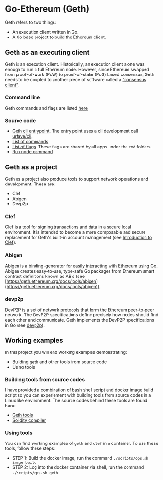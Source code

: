 # Go-Ethereum (Geth)

Geth refers to two things:

* An execution client written in Go.
* A Go base project to build the Ethereum client.

## Geth as an executing client

Geth is an execution client. Historically, an execution client alone was enough to run a full Ethereum node. However, since Ethereum swapped from proof-of-work (PoW) to proof-of-stake (PoS) based consensus, Geth needs to be coupled to another piece of software called a ["consensus client"](https://geth.ethereum.org/docs/getting-started/consensus-clients).

### Command line

Geth commands and flags are listed [here](https://geth.ethereum.org/docs/interface/command-line-options)

### Source code

* [Geth cli entrypoint](https://github.com/ethereum/go-ethereum/blob/de1cecb22e2a18ad70d4cb92bee122f4549c5b79/cmd/geth/main.go#L266). The entry point uses a cli development call [urfave/cli](https://cli.urfave.org/v2/).
* [List of commands](https://github.com/ethereum/go-ethereum/blob/master/cmd/geth/chaincmd.go)
* [List of flags](https://github.com/ethereum/go-ethereum/blob/de1cecb22e2a18ad70d4cb92bee122f4549c5b79/cmd/utils/flags.go#L81). These flags are shared by all apps under the `cmd` folders.
* [Run node command](https://github.com/ethereum/go-ethereum/blob/de1cecb22e2a18ad70d4cb92bee122f4549c5b79/cmd/geth/main.go#L343)

## Geth as a project

Geth as a project also produce tools to support network operations and development. These are:

* Clef
* Abigen
* Devp2p

### Clef

Clef is a tool for signing transactions and data in a secure local environment. It is intended to become a more composable and secure replacement for Geth's built-in account management (see [Introduction to Clef](https://geth.ethereum.org/docs/tools/clef/introduction)).

### Abigen

Abigen is a binding-generator for easily interacting with Ethereum using Go. Abigen creates easy-to-use, type-safe Go packages from Ethereum smart contract definitions known as ABIs (see [https://geth.ethereum.org/docs/tools/abigen](https://geth.ethereum.org/docs/tools/abigen)).

### devp2p

DevP2P is a set of network protocols that form the Ethereum peer-to-peer network. The DevP2P specifications define precisely how nodes should find each other and communicate. Geth implements the DevP2P specifications in Go (see [devp2p](https://geth.ethereum.org/docs/tools/devp2p)).

## Working examples

In this project you will end working examples demonstrating:

* Building `geth` and other tools from source code
* Using tools

### Building tools from source codes

I have provided a combination of bash shell script and docker image build script so you can experiement with building tools from source codes in a Linux like environment. The source codes behind these tools are found here:

* [Geth tools](../build/ethnode.dockerfile)
* [Solidity compiler](../build/solc.dockerfile)

### Using tools

You can find working examples of `geth` and `clef` in a container. To use these tools, follow these steps:

* STEP 1: Build the docker image, run the command `./scripts/ops.sh image build`
* STEP 2: Log into the docker container via shell, run the command `./scripts/ops.sh geth`
